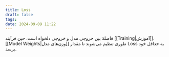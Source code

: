 ```yaml
---
title: Loss
draft: false
tags: 
date: 2024-09-09 11:22
---
```

فاصلهٔ بین خروجی مدل و خروجی دلخواه است. حین فرآیند [[Training|آموزش]]، [[Model Weights|وزن‌های مدل]] طوری تنظیم می‌شوند تا مقدار Loss به حداقل خود برسد. 